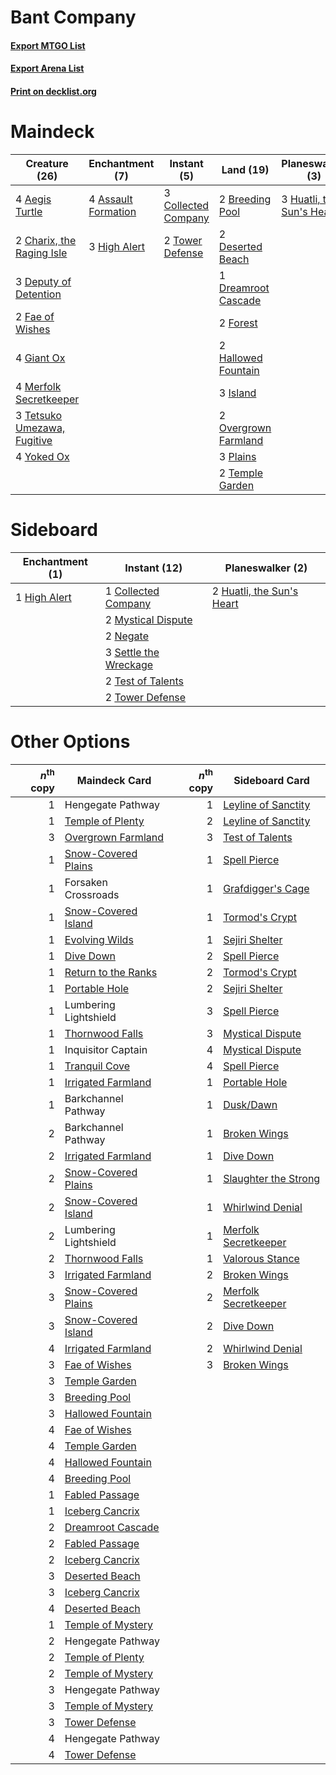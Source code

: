 # Bant Company

#### [Export MTGO List](../collection/Bant%20Company/Bant%20Company.txt)
#### [Export Arena List](../collection/Bant%20Company/Bant%20Company_arena.txt)
#### [Print on decklist.org](http://decklist.org/?deckmain=4%09Aegis%20Turtle%0A4%09Assault%20Formation%0A2%09Breeding%20Pool%0A2%09Charix,%20the%20Raging%20Isle%0A3%09Collected%20Company%0A3%09Deputy%20of%20Detention%0A2%09Deserted%20Beach%0A1%09Dreamroot%20Cascade%0A2%09Fae%20of%20Wishes%0A2%09Forest%0A4%09Giant%20Ox%0A2%09Hallowed%20Fountain%0A3%09High%20Alert%0A3%09Huatli,%20the%20Sun's%20Heart%0A3%09Island%0A4%09Merfolk%20Secretkeeper%0A2%09Overgrown%20Farmland%0A3%09Plains%0A2%09Temple%20Garden%0A3%09Tetsuko%20Umezawa,%20Fugitive%0A2%09Tower%20Defense%0A4%09Yoked%20Ox&deckside=1%09Collected%20Company%0A1%09High%20Alert%0A2%09Huatli,%20the%20Sun's%20Heart%0A2%09Mystical%20Dispute%0A2%09Negate%0A3%09Settle%20the%20Wreckage%0A2%09Test%20of%20Talents%0A2%09Tower%20Defense)
# Maindeck

|                                            Creature (26)                                             |                                       Enchantment (7)                                        |                                         Instant (5)                                          |                                           Land (19)                                           |                                          Planeswalker (3)                                          |
|------------------------------------------------------------------------------------------------------|----------------------------------------------------------------------------------------------|----------------------------------------------------------------------------------------------|-----------------------------------------------------------------------------------------------|----------------------------------------------------------------------------------------------------|
|4 [Aegis Turtle](http://gatherer.wizards.com/Pages/Card/Details.aspx?multiverseid=479559)             |4 [Assault Formation](http://gatherer.wizards.com/Pages/Card/Details.aspx?multiverseid=394497)|3 [Collected Company](http://gatherer.wizards.com/Pages/Card/Details.aspx?multiverseid=394519)|2 [Breeding Pool](http://gatherer.wizards.com/Pages/Card/Details.aspx?multiverseid=97088)      |3 [Huatli, the Sun's Heart](http://gatherer.wizards.com/Pages/Card/Details.aspx?multiverseid=461157)|
|2 [Charix, the Raging Isle](http://gatherer.wizards.com/Pages/Card/Details.aspx?multiverseid=495606)  |3 [High Alert](http://gatherer.wizards.com/Pages/Card/Details.aspx?multiverseid=457326)       |2 [Tower Defense](http://gatherer.wizards.com/Pages/Card/Details.aspx?multiverseid=366404)    |2 [Deserted Beach](http://gatherer.wizards.com/Pages/Card/Details.aspx?multiverseid=535058)    |                                                                                                    |
|3 [Deputy of Detention](http://gatherer.wizards.com/Pages/Card/Details.aspx?multiverseid=457309)      |                                                                                              |                                                                                              |1 [Dreamroot Cascade](http://gatherer.wizards.com/Pages/Card/Details.aspx?multiverseid=541138) |                                                                                                    |
|2 [Fae of Wishes](http://gatherer.wizards.com/Pages/Card/Details.aspx?multiverseid=473006)            |                                                                                              |                                                                                              |2 [Forest](http://gatherer.wizards.com/Pages/Card/Details.aspx?multiverseid=439860)            |                                                                                                    |
|4 [Giant Ox](http://gatherer.wizards.com/Pages/Card/Details.aspx?multiverseid=503615)                 |                                                                                              |                                                                                              |2 [Hallowed Fountain](http://gatherer.wizards.com/Pages/Card/Details.aspx?multiverseid=97071)  |                                                                                                    |
|4 [Merfolk Secretkeeper](http://gatherer.wizards.com/Pages/Card/Details.aspx?multiverseid=473015)     |                                                                                              |                                                                                              |3 [Island](http://gatherer.wizards.com/Pages/Card/Details.aspx?multiverseid=439857)            |                                                                                                    |
|3 [Tetsuko Umezawa, Fugitive](http://gatherer.wizards.com/Pages/Card/Details.aspx?multiverseid=442957)|                                                                                              |                                                                                              |2 [Overgrown Farmland](http://gatherer.wizards.com/Pages/Card/Details.aspx?multiverseid=535064)|                                                                                                    |
|4 [Yoked Ox](http://gatherer.wizards.com/Pages/Card/Details.aspx?multiverseid=466795)                 |                                                                                              |                                                                                              |3 [Plains](http://gatherer.wizards.com/Pages/Card/Details.aspx?multiverseid=439856)            |                                                                                                    |
|                                                                                                      |                                                                                              |                                                                                              |2 [Temple Garden](http://gatherer.wizards.com/Pages/Card/Details.aspx?multiverseid=405112)     |                                                                                                    |


# Sideboard

|                                    Enchantment (1)                                    |                                          Instant (12)                                          |                                          Planeswalker (2)                                          |
|---------------------------------------------------------------------------------------|------------------------------------------------------------------------------------------------|----------------------------------------------------------------------------------------------------|
|1 [High Alert](http://gatherer.wizards.com/Pages/Card/Details.aspx?multiverseid=457326)|1 [Collected Company](http://gatherer.wizards.com/Pages/Card/Details.aspx?multiverseid=394519)  |2 [Huatli, the Sun's Heart](http://gatherer.wizards.com/Pages/Card/Details.aspx?multiverseid=461157)|
|                                                                                       |2 [Mystical Dispute](http://gatherer.wizards.com/Pages/Card/Details.aspx?multiverseid=473020)   |                                                                                                    |
|                                                                                       |2 [Negate](http://gatherer.wizards.com/Pages/Card/Details.aspx?multiverseid=423707)             |                                                                                                    |
|                                                                                       |3 [Settle the Wreckage](http://gatherer.wizards.com/Pages/Card/Details.aspx?multiverseid=435186)|                                                                                                    |
|                                                                                       |2 [Test of Talents](http://gatherer.wizards.com/Pages/Card/Details.aspx?multiverseid=513536)    |                                                                                                    |
|                                                                                       |2 [Tower Defense](http://gatherer.wizards.com/Pages/Card/Details.aspx?multiverseid=366404)      |                                                                                                    |


# Other Options

|*n*<sup>th</sup> copy|                                        Maindeck Card                                         |*n*<sup>th</sup> copy|                                        Sideboard Card                                         |
|--------------------:|----------------------------------------------------------------------------------------------|--------------------:|-----------------------------------------------------------------------------------------------|
|                    1|Hengegate Pathway                                                                             |                    1|[Leyline of Sanctity](http://gatherer.wizards.com/Pages/Card/Details.aspx?multiverseid=204993) |
|                    1|[Temple of Plenty](http://gatherer.wizards.com/Pages/Card/Details.aspx?multiverseid=378537)   |                    2|[Leyline of Sanctity](http://gatherer.wizards.com/Pages/Card/Details.aspx?multiverseid=204993) |
|                    3|[Overgrown Farmland](http://gatherer.wizards.com/Pages/Card/Details.aspx?multiverseid=535064) |                    3|[Test of Talents](http://gatherer.wizards.com/Pages/Card/Details.aspx?multiverseid=513536)     |
|                    1|[Snow-Covered Plains](http://gatherer.wizards.com/Pages/Card/Details.aspx?multiverseid=121267)|                    1|[Spell Pierce](http://gatherer.wizards.com/Pages/Card/Details.aspx?multiverseid=425876)        |
|                    1|Forsaken Crossroads                                                                           |                    1|[Grafdigger's Cage](http://gatherer.wizards.com/Pages/Card/Details.aspx?multiverseid=278452)   |
|                    1|[Snow-Covered Island](http://gatherer.wizards.com/Pages/Card/Details.aspx?multiverseid=121130)|                    1|[Tormod's Crypt](http://gatherer.wizards.com/Pages/Card/Details.aspx?multiverseid=389723)      |
|                    1|[Evolving Wilds](http://gatherer.wizards.com/Pages/Card/Details.aspx?multiverseid=426944)     |                    1|[Sejiri Shelter](http://gatherer.wizards.com/Pages/Card/Details.aspx?multiverseid=491662)      |
|                    1|[Dive Down](http://gatherer.wizards.com/Pages/Card/Details.aspx?multiverseid=435205)          |                    2|[Spell Pierce](http://gatherer.wizards.com/Pages/Card/Details.aspx?multiverseid=425876)        |
|                    1|[Return to the Ranks](http://gatherer.wizards.com/Pages/Card/Details.aspx?multiverseid=383363)|                    2|[Tormod's Crypt](http://gatherer.wizards.com/Pages/Card/Details.aspx?multiverseid=389723)      |
|                    1|[Portable Hole](http://gatherer.wizards.com/Pages/Card/Details.aspx?multiverseid=527320)      |                    2|[Sejiri Shelter](http://gatherer.wizards.com/Pages/Card/Details.aspx?multiverseid=491662)      |
|                    1|Lumbering Lightshield                                                                         |                    3|[Spell Pierce](http://gatherer.wizards.com/Pages/Card/Details.aspx?multiverseid=425876)        |
|                    1|[Thornwood Falls](http://gatherer.wizards.com/Pages/Card/Details.aspx?multiverseid=405420)    |                    3|[Mystical Dispute](http://gatherer.wizards.com/Pages/Card/Details.aspx?multiverseid=473020)    |
|                    1|Inquisitor Captain                                                                            |                    4|[Mystical Dispute](http://gatherer.wizards.com/Pages/Card/Details.aspx?multiverseid=473020)    |
|                    1|[Tranquil Cove](http://gatherer.wizards.com/Pages/Card/Details.aspx?multiverseid=451243)      |                    4|[Spell Pierce](http://gatherer.wizards.com/Pages/Card/Details.aspx?multiverseid=425876)        |
|                    1|[Irrigated Farmland](http://gatherer.wizards.com/Pages/Card/Details.aspx?multiverseid=426947) |                    1|[Portable Hole](http://gatherer.wizards.com/Pages/Card/Details.aspx?multiverseid=527320)       |
|                    1|Barkchannel Pathway                                                                           |                    1|[Dusk/Dawn](http://gatherer.wizards.com/Pages/Card/Details.aspx?multiverseid=426912)           |
|                    2|Barkchannel Pathway                                                                           |                    1|[Broken Wings](http://gatherer.wizards.com/Pages/Card/Details.aspx?multiverseid=491827)        |
|                    2|[Irrigated Farmland](http://gatherer.wizards.com/Pages/Card/Details.aspx?multiverseid=426947) |                    1|[Dive Down](http://gatherer.wizards.com/Pages/Card/Details.aspx?multiverseid=435205)           |
|                    2|[Snow-Covered Plains](http://gatherer.wizards.com/Pages/Card/Details.aspx?multiverseid=121267)|                    1|[Slaughter the Strong](http://gatherer.wizards.com/Pages/Card/Details.aspx?multiverseid=439679)|
|                    2|[Snow-Covered Island](http://gatherer.wizards.com/Pages/Card/Details.aspx?multiverseid=121130)|                    1|[Whirlwind Denial](http://gatherer.wizards.com/Pages/Card/Details.aspx?multiverseid=476332)    |
|                    2|Lumbering Lightshield                                                                         |                    1|[Merfolk Secretkeeper](http://gatherer.wizards.com/Pages/Card/Details.aspx?multiverseid=473015)|
|                    2|[Thornwood Falls](http://gatherer.wizards.com/Pages/Card/Details.aspx?multiverseid=405420)    |                    1|[Valorous Stance](http://gatherer.wizards.com/Pages/Card/Details.aspx?multiverseid=391950)     |
|                    3|[Irrigated Farmland](http://gatherer.wizards.com/Pages/Card/Details.aspx?multiverseid=426947) |                    2|[Broken Wings](http://gatherer.wizards.com/Pages/Card/Details.aspx?multiverseid=491827)        |
|                    3|[Snow-Covered Plains](http://gatherer.wizards.com/Pages/Card/Details.aspx?multiverseid=121267)|                    2|[Merfolk Secretkeeper](http://gatherer.wizards.com/Pages/Card/Details.aspx?multiverseid=473015)|
|                    3|[Snow-Covered Island](http://gatherer.wizards.com/Pages/Card/Details.aspx?multiverseid=121130)|                    2|[Dive Down](http://gatherer.wizards.com/Pages/Card/Details.aspx?multiverseid=435205)           |
|                    4|[Irrigated Farmland](http://gatherer.wizards.com/Pages/Card/Details.aspx?multiverseid=426947) |                    2|[Whirlwind Denial](http://gatherer.wizards.com/Pages/Card/Details.aspx?multiverseid=476332)    |
|                    3|[Fae of Wishes](http://gatherer.wizards.com/Pages/Card/Details.aspx?multiverseid=473006)      |                    3|[Broken Wings](http://gatherer.wizards.com/Pages/Card/Details.aspx?multiverseid=491827)        |
|                    3|[Temple Garden](http://gatherer.wizards.com/Pages/Card/Details.aspx?multiverseid=405112)      |                     |                                                                                               |
|                    3|[Breeding Pool](http://gatherer.wizards.com/Pages/Card/Details.aspx?multiverseid=97088)       |                     |                                                                                               |
|                    3|[Hallowed Fountain](http://gatherer.wizards.com/Pages/Card/Details.aspx?multiverseid=97071)   |                     |                                                                                               |
|                    4|[Fae of Wishes](http://gatherer.wizards.com/Pages/Card/Details.aspx?multiverseid=473006)      |                     |                                                                                               |
|                    4|[Temple Garden](http://gatherer.wizards.com/Pages/Card/Details.aspx?multiverseid=405112)      |                     |                                                                                               |
|                    4|[Hallowed Fountain](http://gatherer.wizards.com/Pages/Card/Details.aspx?multiverseid=97071)   |                     |                                                                                               |
|                    4|[Breeding Pool](http://gatherer.wizards.com/Pages/Card/Details.aspx?multiverseid=97088)       |                     |                                                                                               |
|                    1|[Fabled Passage](http://gatherer.wizards.com/Pages/Card/Details.aspx?multiverseid=473206)     |                     |                                                                                               |
|                    1|[Iceberg Cancrix](http://gatherer.wizards.com/Pages/Card/Details.aspx?multiverseid=464003)    |                     |                                                                                               |
|                    2|[Dreamroot Cascade](http://gatherer.wizards.com/Pages/Card/Details.aspx?multiverseid=541138)  |                     |                                                                                               |
|                    2|[Fabled Passage](http://gatherer.wizards.com/Pages/Card/Details.aspx?multiverseid=473206)     |                     |                                                                                               |
|                    2|[Iceberg Cancrix](http://gatherer.wizards.com/Pages/Card/Details.aspx?multiverseid=464003)    |                     |                                                                                               |
|                    3|[Deserted Beach](http://gatherer.wizards.com/Pages/Card/Details.aspx?multiverseid=535058)     |                     |                                                                                               |
|                    3|[Iceberg Cancrix](http://gatherer.wizards.com/Pages/Card/Details.aspx?multiverseid=464003)    |                     |                                                                                               |
|                    4|[Deserted Beach](http://gatherer.wizards.com/Pages/Card/Details.aspx?multiverseid=535058)     |                     |                                                                                               |
|                    1|[Temple of Mystery](http://gatherer.wizards.com/Pages/Card/Details.aspx?multiverseid=373571)  |                     |                                                                                               |
|                    2|Hengegate Pathway                                                                             |                     |                                                                                               |
|                    2|[Temple of Plenty](http://gatherer.wizards.com/Pages/Card/Details.aspx?multiverseid=378537)   |                     |                                                                                               |
|                    2|[Temple of Mystery](http://gatherer.wizards.com/Pages/Card/Details.aspx?multiverseid=373571)  |                     |                                                                                               |
|                    3|Hengegate Pathway                                                                             |                     |                                                                                               |
|                    3|[Temple of Mystery](http://gatherer.wizards.com/Pages/Card/Details.aspx?multiverseid=373571)  |                     |                                                                                               |
|                    3|[Tower Defense](http://gatherer.wizards.com/Pages/Card/Details.aspx?multiverseid=366404)      |                     |                                                                                               |
|                    4|Hengegate Pathway                                                                             |                     |                                                                                               |
|                    4|[Tower Defense](http://gatherer.wizards.com/Pages/Card/Details.aspx?multiverseid=366404)      |                     |                                                                                               |

